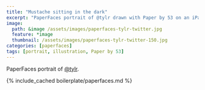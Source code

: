 ```yaml
---
title: "Mustache sitting in the dark"
excerpt: "PaperFaces portrait of @tylr drawn with Paper by 53 on an iPad."
image: 
  path: &image /assets/images/paperfaces-tylr-twitter.jpg 
  feature: *image
  thumbnail: /assets/images/paperfaces-tylr-twitter-150.jpg
categories: [paperfaces]
tags: [portrait, illustration, Paper by 53]
---
```


PaperFaces portrait of [@tylr](https://twitter.com/tylr).

{% include_cached boilerplate/paperfaces.md %}
